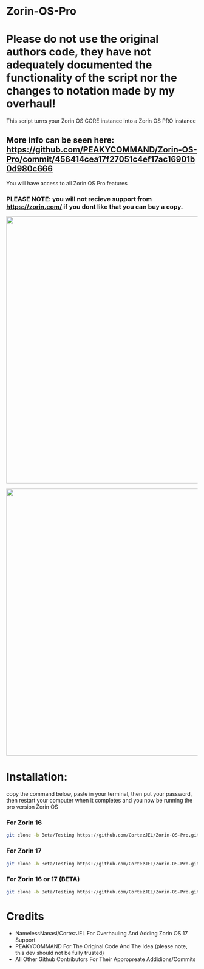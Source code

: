 # Zorin-OS-Pro
# Please do not use the original authors code, they have not adequately documented the functionality of the script nor the changes to notation made by my overhaul!
This script turns your Zorin OS CORE instance into a Zorin OS PRO instance
## More info can be seen here: https://github.com/PEAKYCOMMAND/Zorin-OS-Pro/commit/456414cea17f27051c4ef17ac16901b0d980c666

You will have access to all Zorin OS Pro features

### PLEASE NOTE: you will not recieve support from https://zorin.com/ if you dont like that you can buy a copy.
<p align="center">
<img width="700" src="https://user-images.githubusercontent.com/91558914/184500559-7c74f6db-f82d-415f-b88a-c00e09c600e3.png">
</p>

<p align="center">
<img width="700" src="https://user-images.githubusercontent.com/91558914/184501028-9958ac42-0cfb-4870-bf56-8ce24e6437f0.png">
</p>

# Installation:
copy the command below, paste in your terminal, then put your password, then restart your computer when it completes and you now be running the pro version Zorin OS

### For Zorin 16
```bash
git clone -b Beta/Testing https://github.com/CortezJEL/Zorin-OS-Pro.git && cd Zorin-OS-Pro && chmod +x zorin.sh && ./zorin.sh -6
```

### For Zorin 17
```bash
git clone -b Beta/Testing https://github.com/CortezJEL/Zorin-OS-Pro.git && cd Zorin-OS-Pro && chmod +x zorin.sh && ./zorin.sh -7
```

### For Zorin 16 or 17 (BETA)
```bash
git clone -b Beta/Testing https://github.com/CortezJEL/Zorin-OS-Pro.git && cd Zorin-OS-Pro && chmod +x zorin.sh && ./zorin.sh -B
```

# Credits
- NamelessNanasi/CortezJEL For Overhauling And Adding Zorin OS 17 Support
- PEAKYCOMMAND For The Original Code And The Idea (please note, this dev should not be fully trusted)
- All Other Github Contributors For Their Appropreate Addidions/Commits
